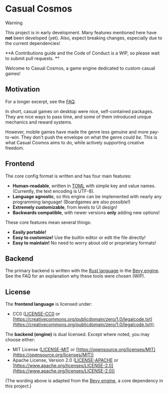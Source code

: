 # Casual Cosmos

> [!WARNING]
> This project is in early development. Many features mentioned here
> have **not** been developed (yet). Also, expect breaking changes,
> especially due to the current dependencies!
>
> \*\*A Contributions guide and the Code of Conduct is a WIP, so please
> wait to submit pull requests. \*\*

Welcome to Casual Cosmos, a game engine dedicated to custom casual games!

## Motivation

For a longer excerpt, see the [FAQ](FAQ.md).

In short, casual games on desktop were nice, self-contained
packages. They are nice ways to pass time, and some of them
introduced unique mechanics and reward systems.

However, mobile games have made the genre less genuine
and more pay-to-win. They don't push the envelope on
what the genre _could be_. This is what Casual Cosmos
aims to do, while actively supporting creative freedom.

## Frontend

The core config format is written and has four main features:

- **Human-readable**, written in [TOML](https://toml.io/en/) with simple
  key and value names. (Currently, the text encoding is UTF-8).
- **Language agnostic**, so this engine can be implemented with
  nearly any programming language! (Boardgames are also possible!)
- **Extremely customizable**, from levels to UI design!
- **Backwards compatible**, with newer versions **only** adding new options!

These core features mean several things:

- **Easily portable!**
- **Easy to customize!** Use the builtin editor
  or edit the file directly!
- **Easy to maintain!** No need to worry about old
  or proprietary formats!

## Backend

The primary backend is written with the [Rust language](https://www.rust-lang.org/)
in the [Bevy engine](https://github.com/bevyengine).
See the FAQ for an explanation why these tools were chosen (WIP).

## License

The **frontend language** is licensed under:

- CC0 ([LICENSE-CC0](LICENSE-CC0) or [https://creativecommons.org/publicdomain/zero/1.0/legalcode.txt](https://creativecommons.org/publicdomain/zero/1.0/legalcode.txt)).

The **backend (engine)** is dual licensed. Except where noted, you may choose either:

- MIT License ([LICENSE-MIT](LICENSE-MIT) or [https://opensource.org/licenses/MIT](https://opensource.org/licenses/MIT))
- Apache License, Version 2.0 ([LICENSE-APACHE](LICENSE-APACHE) or [https://www.apache.org/licenses/LICENSE-2.0](https://www.apache.org/licenses/LICENSE-2.0))

(The wording above is adapted from the [Bevy engine](https://github.com/bevyengine),
a core dependency in this project.)
